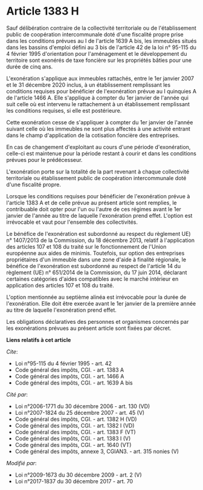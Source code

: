 # Article 1383 H

Sauf délibération contraire de la collectivité territoriale ou de l'établissement public de coopération intercommunale doté
d'une fiscalité propre prise dans les conditions prévues au I de l'article 1639 A bis, les immeubles situés dans les bassins
d'emploi défini au 3 bis de l'article 42 de la loi n° 95-115 du 4 février 1995 d'orientation pour l'aménagement et le
développement du territoire sont exonérés de taxe foncière sur les propriétés bâties pour une durée de cinq ans.

L'exonération s'applique aux immeubles rattachés, entre le 1er janvier 2007 et le 31 décembre 2020 inclus, à un établissement
remplissant les conditions requises pour bénéficier de l'exonération prévue au I quinquies A de l'article 1466 A. Elle
s'applique à compter du 1er janvier de l'année qui suit celle où est intervenu le rattachement à un établissement remplissant
les conditions requises, si elle est postérieure.

Cette exonération cesse de s'appliquer à compter du 1er janvier de l'année suivant celle où les immeubles ne sont plus
affectés à une activité entrant dans le champ d'application de la cotisation foncière des entreprises.

En cas de changement d'exploitant au cours d'une période d'exonération, celle-ci est maintenue pour la période restant à
courir et dans les conditions prévues pour le prédécesseur.

L'exonération porte sur la totalité de la part revenant à chaque collectivité territoriale ou établissement public de
coopération intercommunale doté d'une fiscalité propre.

Lorsque les conditions requises pour bénéficier de l'exonération prévue à l'article 1383 A et de celle prévue au présent
article sont remplies, le contribuable doit opter pour l'un ou l'autre de ces régimes avant le 1er janvier de l'année au
titre de laquelle l'exonération prend effet. L'option est irrévocable et vaut pour l'ensemble des collectivités.

Le bénéfice de l'exonération est subordonné au respect du règlement UE) n° 1407/2013 de la Commission, du 18 décembre 2013,
relatif à l'application des articles 107 et 108 du traité sur le fonctionnement de l'Union européenne aux aides de minimis.
Toutefois, sur option des entreprises propriétaires d'un immeuble dans une zone d'aide à finalité régionale, le bénéfice de
l'exonération est subordonné au respect de l'article 14 du règlement (UE) n° 651/2014 de la Commission, du 17 juin 2014,
déclarant certaines catégories d'aides compatibles avec le marché intérieur en application des articles 107 et 108 du traité.

L'option mentionnée au septième alinéa est irrévocable pour la durée de l'exonération. Elle doit être exercée avant le 1er
janvier de la première année au titre de laquelle l'exonération prend effet.

Les obligations déclaratives des personnes et organismes concernés par les exonérations prévues au présent article sont
fixées par décret.

**Liens relatifs à cet article**

_Cite_:

  - Loi n°95-115 du 4 février 1995 - art. 42
  - Code général des impôts, CGI. - art. 1383 A
  - Code général des impôts, CGI. - art. 1466 A
  - Code général des impôts, CGI. - art. 1639 A bis

_Cité par_:

  - Loi n°2006-1771 du 30 décembre 2006 - art. 130 (VD)
  - Loi n°2007-1824 du 25 décembre 2007 - art. 45 (V)
  - Code général des impôts, CGI. - art. 1382 H (VD)
  - Code général des impôts, CGI. - art. 1382 I (VD)
  - Code général des impôts, CGI. - art. 1383 F (VT)
  - Code général des impôts, CGI. - art. 1383 I (V)
  - Code général des impôts, CGI. - art. 1640 (VT)
  - Code général des impôts, annexe 3, CGIAN3. - art. 315 nonies (V)

_Modifié par_:

  - Loi n°2009-1673 du 30 décembre 2009 - art. 2 (V)
  - Loi n°2017-1837 du 30 décembre 2017 - art. 70
